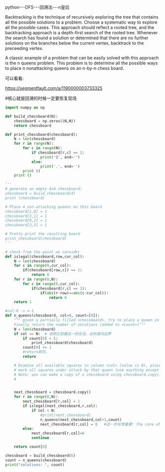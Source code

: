 
python---DFS---回溯法---n皇后

Backtracking is the technique of recursively exploring the tree that contains all the possible solutions to a problem. Choose a systematic way to explore all the possible cases. This approach should reflect a rooted tree, and the backtracking approach is a depth-first search of the rooted tree. Whenever the search has found a solution or determined that there are no further solutions on the branches below the current vertex, backtrack to the preceeding vertex.

A classic example of a problem that can be easily solved with this approach is the n queens problem. This problem is to determine all the possible ways to place n nonattacking queens on an n-by-n chess board.

 可以看看:

https://segmentfault.com/a/1190000003733325

#核心就是回溯的时候一定要恢复现场


```python
import numpy as np

def build_chessboard(N):
    chessboard = np.zeros((N,N))
    return chessboard

def print_chessboard(chessboard):
    N = len(chessboard)
    for r in range(N):
        for c in range(N):
            if chessboard[r,c] == 1:
                print('Q', end='')
            else:
                print('.', end='')
        print ()
    print ()

'''
# generate an empty 4x4 chessboard:
chessboard = build_chessboard(4)
print (chessboard)

# Place 4 non-attacking queens on this board
chessboard[1,0] = 1
chessboard[3,1] = 1
chessboard[0,2] = 1
chessboard[2,3] = 1

# Pretty print the resulting board
print_chessboard(chessboard)
'''

# check from the point we consider
def islegal(chessboard,row,cur_col):
    N = len(chessboard)
    for c in range(0,cur_col):
        if(chessboard[row,c]) == 1:
            return 0
    for r in range(0,N):
        for c in range(0,cur_col):
            if(chessboard[r,c] == 1):
                if(abs(r-row)==abs(c-cur_col)):
                    return 0
    return 1

#col:0 -> n-1
def n_queens(chessboard, col=0, count=[0]):
    """ given a partially filled <chessboard>, try to place a queen in column <col> and recursively fill the board.
    Finally return the number of solutions (added to <count>)"""
    N = len(chessboard)
    if col == N:  # 说明之前最后一列合法，达到递归边界
        if count[0] < 5:
            print_chessboard(chessboard)
        count[0] += 1
        #return即可。
        return 

    # Examine all available squares in column <col> (value is 0), place the queen, and
    # mark all squares under attack by that queen (use anything except 0 or 1).
    # Note: you can make a copy of a chessboard using chessboard.copy()
    #


    next_chessboard = chessboard.copy()
    for r in range(0,N):
        next_chessboard[r,col] = 1
        if islegal(next_chessboard,r,col):
            if col < N:
                #print(next_chessboard)
                n_queens(next_chessboard,col+1,count)
                next_chessboard[r,col] = 0   #这一步非常重要! the core of the backtracking
        else:
            next_chessboard[r,col]=0
            continue

    return count[0]

chessboard = build_chessboard(6)
count = n_queens(chessboard)
print("solutions: ", count)
```
